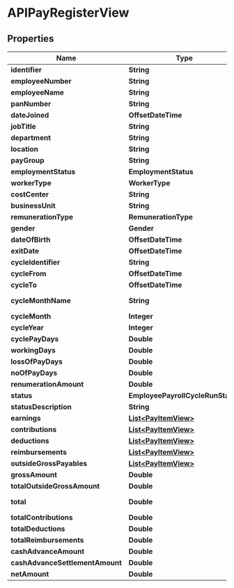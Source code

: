 

# APIPayRegisterView


## Properties

| Name | Type | Description | Notes |
|------------ | ------------- | ------------- | -------------|
|**identifier** | **String** |  |  [optional] |
|**employeeNumber** | **String** |  |  [optional] |
|**employeeName** | **String** |  |  [optional] |
|**panNumber** | **String** |  |  [optional] |
|**dateJoined** | **OffsetDateTime** |  |  [optional] |
|**jobTitle** | **String** |  |  [optional] |
|**department** | **String** |  |  [optional] |
|**location** | **String** |  |  [optional] |
|**payGroup** | **String** |  |  [optional] |
|**employmentStatus** | **EmploymentStatus** |  |  [optional] |
|**workerType** | **WorkerType** |  |  [optional] |
|**costCenter** | **String** |  |  [optional] |
|**businessUnit** | **String** |  |  [optional] |
|**remunerationType** | **RemunerationType** |  |  [optional] |
|**gender** | **Gender** |  |  [optional] |
|**dateOfBirth** | **OffsetDateTime** |  |  [optional] |
|**exitDate** | **OffsetDateTime** |  |  [optional] |
|**cycleIdentifier** | **String** |  |  [optional] |
|**cycleFrom** | **OffsetDateTime** |  |  [optional] |
|**cycleTo** | **OffsetDateTime** |  |  [optional] |
|**cycleMonthName** | **String** |  |  [optional] [readonly] |
|**cycleMonth** | **Integer** |  |  [optional] |
|**cycleYear** | **Integer** |  |  [optional] |
|**cyclePayDays** | **Double** |  |  [optional] |
|**workingDays** | **Double** |  |  [optional] |
|**lossOfPayDays** | **Double** |  |  [optional] |
|**noOfPayDays** | **Double** |  |  [optional] |
|**renumerationAmount** | **Double** |  |  [optional] |
|**status** | **EmployeePayrollCycleRunStatus** |  |  [optional] |
|**statusDescription** | **String** |  |  [optional] |
|**earnings** | [**List&lt;PayItemView&gt;**](PayItemView.md) |  |  [optional] |
|**contributions** | [**List&lt;PayItemView&gt;**](PayItemView.md) |  |  [optional] |
|**deductions** | [**List&lt;PayItemView&gt;**](PayItemView.md) |  |  [optional] |
|**reimbursements** | [**List&lt;PayItemView&gt;**](PayItemView.md) |  |  [optional] |
|**outsideGrossPayables** | [**List&lt;PayItemView&gt;**](PayItemView.md) |  |  [optional] |
|**grossAmount** | **Double** |  |  [optional] |
|**totalOutsideGrossAmount** | **Double** |  |  [optional] |
|**total** | **Double** |  |  [optional] [readonly] |
|**totalContributions** | **Double** |  |  [optional] |
|**totalDeductions** | **Double** |  |  [optional] |
|**totalReimbursements** | **Double** |  |  [optional] |
|**cashAdvanceAmount** | **Double** |  |  [optional] |
|**cashAdvanceSettlementAmount** | **Double** |  |  [optional] |
|**netAmount** | **Double** |  |  [optional] |




